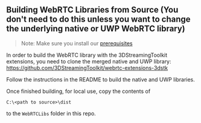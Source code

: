 ## Building WebRTC Libraries from Source (You don't need to do this unless you want to change the underlying native or UWP WebRTC library)

> Note: Make sure you install our [prerequisites](https://github.com/3DStreamingToolkit/3DStreamingToolkit#prerequisites)  

In order to build the WebRTC library with the 3DStreamingToolkit extensions, you need to clone the merged native and UWP library: https://github.com/3DStreamingToolkit/webrtc-extensions-3dstk 

Follow the instructions in the README to build the native and UWP libraries. 

Once finished building, for local use, copy the contents of 
```
C:\<path to source>\dist
```
to the `WebRTCLibs` folder in this repo.
